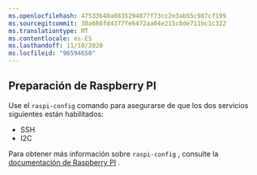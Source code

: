 ```yaml
---
ms.openlocfilehash: 47533b40a0835294077f73cc2e3ab55c987cf199
ms.sourcegitcommit: 30a686fd4377fe6472aa04e215c0de711bc1c322
ms.translationtype: MT
ms.contentlocale: es-ES
ms.lasthandoff: 11/10/2020
ms.locfileid: "96594650"
---
```

## <a name="prepare-the-raspberry-pi"></a>Preparación de Raspberry PI

Use el `raspi-config` comando para asegurarse de que los dos servicios siguientes están habilitados:

- SSH
- I2C

Para obtener más información sobre `raspi-config` , consulte la [documentación de Raspberry PI](https://www.raspberrypi.org/documentation/configuration/raspi-config.md) <span class="docon docon-navigate-external x-hidden-focus"></span> .
